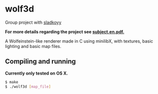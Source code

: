 # wolf3d

Group project with [sladkoyy](https://github.com/sladkoyy)

**For more details regarding the project see [subject.en.pdf.](https://github.com/ohelly/wolf3d/blob/master/subject.en.pdf)**

A Wolfeinstein-like renderer made in C using minilibX, with textures, basic lighting and basic map files.

## Compiling and running
**Currently only tested on OS X.**
```sh
$ make
$ ./wolf3d [map_file]
```
